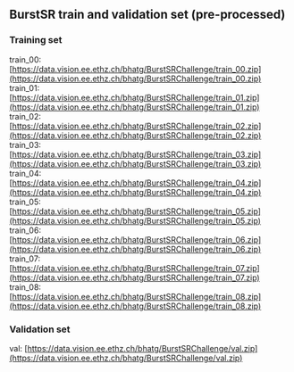 ## BurstSR train and validation set (pre-processed)

### Training set
train_00: [https://data.vision.ee.ethz.ch/bhatg/BurstSRChallenge/train_00.zip](https://data.vision.ee.ethz.ch/bhatg/BurstSRChallenge/train_00.zip)  
train_01: [https://data.vision.ee.ethz.ch/bhatg/BurstSRChallenge/train_01.zip](https://data.vision.ee.ethz.ch/bhatg/BurstSRChallenge/train_01.zip)  
train_02: [https://data.vision.ee.ethz.ch/bhatg/BurstSRChallenge/train_02.zip](https://data.vision.ee.ethz.ch/bhatg/BurstSRChallenge/train_02.zip)  
train_03: [https://data.vision.ee.ethz.ch/bhatg/BurstSRChallenge/train_03.zip](https://data.vision.ee.ethz.ch/bhatg/BurstSRChallenge/train_03.zip)  
train_04: [https://data.vision.ee.ethz.ch/bhatg/BurstSRChallenge/train_04.zip](https://data.vision.ee.ethz.ch/bhatg/BurstSRChallenge/train_04.zip)  
train_05: [https://data.vision.ee.ethz.ch/bhatg/BurstSRChallenge/train_05.zip](https://data.vision.ee.ethz.ch/bhatg/BurstSRChallenge/train_05.zip)  
train_06: [https://data.vision.ee.ethz.ch/bhatg/BurstSRChallenge/train_06.zip](https://data.vision.ee.ethz.ch/bhatg/BurstSRChallenge/train_06.zip)  
train_07: [https://data.vision.ee.ethz.ch/bhatg/BurstSRChallenge/train_07.zip](https://data.vision.ee.ethz.ch/bhatg/BurstSRChallenge/train_07.zip)  
train_08: [https://data.vision.ee.ethz.ch/bhatg/BurstSRChallenge/train_08.zip](https://data.vision.ee.ethz.ch/bhatg/BurstSRChallenge/train_08.zip) 

### Validation set
val: [https://data.vision.ee.ethz.ch/bhatg/BurstSRChallenge/val.zip](https://data.vision.ee.ethz.ch/bhatg/BurstSRChallenge/val.zip)
